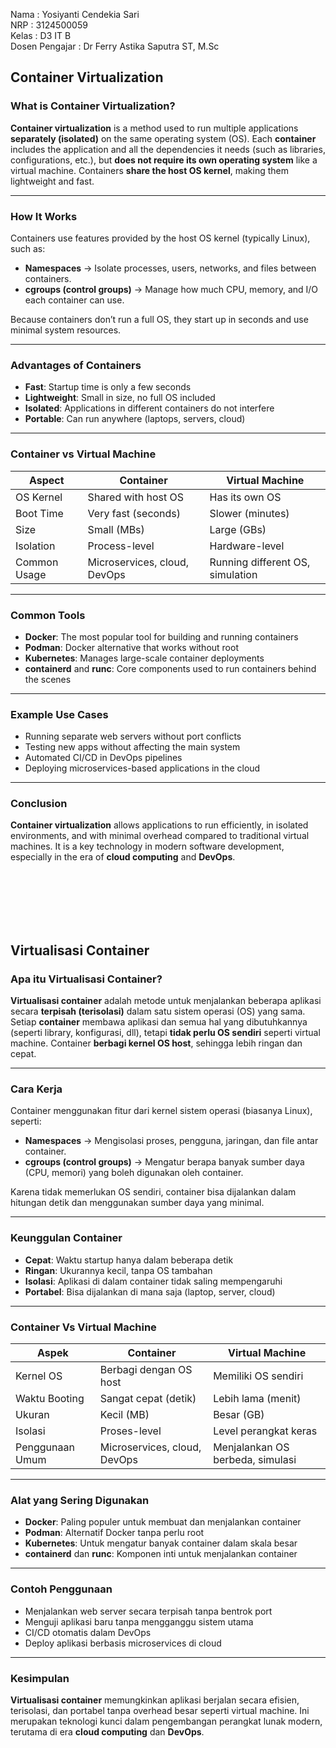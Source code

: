Nama  : Yosiyanti Cendekia Sari  
NRP   : 3124500059  
Kelas : D3 IT B  
Dosen Pengajar : Dr Ferry Astika Saputra ST, M.Sc

## Container Virtualization

### What is Container Virtualization?

**Container virtualization** is a method used to run multiple applications **separately (isolated)** on the same operating system (OS).
Each **container** includes the application and all the dependencies it needs (such as libraries, configurations, etc.), but **does not require its own operating system** like a virtual machine. Containers **share the host OS kernel**, making them lightweight and fast.

---

### How It Works

Containers use features provided by the host OS kernel (typically Linux), such as:

* **Namespaces** → Isolate processes, users, networks, and files between containers.
* **cgroups (control groups)** → Manage how much CPU, memory, and I/O each container can use.

Because containers don’t run a full OS, they start up in seconds and use minimal system resources.

---

### Advantages of Containers

* **Fast**: Startup time is only a few seconds
* **Lightweight**: Small in size, no full OS included
* **Isolated**: Applications in different containers do not interfere
* **Portable**: Can run anywhere (laptops, servers, cloud)

---

### Container vs Virtual Machine

| Aspect       | Container                    | Virtual Machine                  |
| ------------ | ---------------------------- | -------------------------------- |
| OS Kernel    | Shared with host OS          | Has its own OS                   |
| Boot Time    | Very fast (seconds)          | Slower (minutes)                 |
| Size         | Small (MBs)                  | Large (GBs)                      |
| Isolation    | Process-level                | Hardware-level                   |
| Common Usage | Microservices, cloud, DevOps | Running different OS, simulation |

---

### Common Tools

* **Docker**: The most popular tool for building and running containers
* **Podman**: Docker alternative that works without root
* **Kubernetes**: Manages large-scale container deployments
* **containerd** and **runc**: Core components used to run containers behind the scenes

---

### Example Use Cases

* Running separate web servers without port conflicts
* Testing new apps without affecting the main system
* Automated CI/CD in DevOps pipelines
* Deploying microservices-based applications in the cloud

---

### Conclusion

**Container virtualization** allows applications to run efficiently, in isolated environments, and with minimal overhead compared to traditional virtual machines.
It is a key technology in modern software development, especially in the era of **cloud computing** and **DevOps**.

<br/>
<br/>
<br/>
<br/>
<br/>

## Virtualisasi Container

### Apa itu Virtualisasi Container?

**Virtualisasi container** adalah metode untuk menjalankan beberapa aplikasi secara **terpisah (terisolasi)** dalam satu sistem operasi (OS) yang sama.
Setiap **container** membawa aplikasi dan semua hal yang dibutuhkannya (seperti library, konfigurasi, dll), tetapi **tidak perlu OS sendiri** seperti virtual machine. Container **berbagi kernel OS host**, sehingga lebih ringan dan cepat.

---

### Cara Kerja

Container menggunakan fitur dari kernel sistem operasi (biasanya Linux), seperti:

* **Namespaces** → Mengisolasi proses, pengguna, jaringan, dan file antar container.
* **cgroups (control groups)** → Mengatur berapa banyak sumber daya (CPU, memori) yang boleh digunakan oleh container.

Karena tidak memerlukan OS sendiri, container bisa dijalankan dalam hitungan detik dan menggunakan sumber daya yang minimal.

---

### Keunggulan Container

* **Cepat**: Waktu startup hanya dalam beberapa detik
* **Ringan**: Ukurannya kecil, tanpa OS tambahan
* **Isolasi**: Aplikasi di dalam container tidak saling mempengaruhi
* **Portabel**: Bisa dijalankan di mana saja (laptop, server, cloud)

---

### Container Vs Virtual Machine

| Aspek           | Container                    | Virtual Machine                  |
| --------------- | ---------------------------- | -------------------------------- |
| Kernel OS       | Berbagi dengan OS host       | Memiliki OS sendiri              |
| Waktu Booting   | Sangat cepat (detik)         | Lebih lama (menit)               |
| Ukuran          | Kecil (MB)                   | Besar (GB)                       |
| Isolasi         | Proses-level                 | Level perangkat keras            |
| Penggunaan Umum | Microservices, cloud, DevOps | Menjalankan OS berbeda, simulasi |

---

### Alat yang Sering Digunakan

* **Docker**: Paling populer untuk membuat dan menjalankan container
* **Podman**: Alternatif Docker tanpa perlu root
* **Kubernetes**: Untuk mengatur banyak container dalam skala besar
* **containerd** dan **runc**: Komponen inti untuk menjalankan container

---

### Contoh Penggunaan

* Menjalankan web server secara terpisah tanpa bentrok port
* Menguji aplikasi baru tanpa mengganggu sistem utama
* CI/CD otomatis dalam DevOps
* Deploy aplikasi berbasis microservices di cloud

---

### Kesimpulan

**Virtualisasi container** memungkinkan aplikasi berjalan secara efisien, terisolasi, dan portabel tanpa overhead besar seperti virtual machine.
Ini merupakan teknologi kunci dalam pengembangan perangkat lunak modern, terutama di era **cloud computing** dan **DevOps**.
